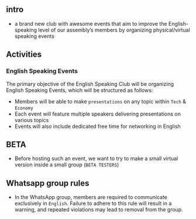 ## intro
- a brand new club with awesome events that aim to improve the English-speaking level of our assembly’s members by organizing physical/virtual speaking events

## Activities
### English Speaking Events
The primary objective of the English Speaking Club will be organizing English Speaking Events, which will be structured as follows:
- Members will be able to make `presentations` on any topic within `Tech` & `Economy`
- Each event will feature multiple speakers delivering presentations on various topics
- Events will also include dedicated free time for networking in English

## BETA
- Before hosting such an event, we want to try to make a small virtual version inside a small group (`BETA TESTERS`)

## Whatsapp group rules
- In the WhatsApp group, members are required to communicate exclusively in `English`. Failure to adhere to this rule will result in a warning, and repeated violations may lead to removal from the group.
